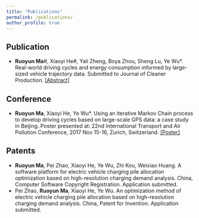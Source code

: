```yaml
---
title: "Publications"
permalink: /publications/
author_profile: true
---
```


**Publication**
-----
* **Ruoyun Ma**#, Xiaoyi He#, Yali Zheng, Boya Zhou, Sheng Lu, Ye Wu*. Real-world driving cycles and energy consumption informed by large-sized vehicle trajectory data. Submitted to Journal of Cleaner Production. [[Abstract]](../files/paperAbstract3.0.pdf)

**Conference**
-----
* **Ruoyun Ma**, Xiaoyi He, Ye Wu*.  Using an iterative Markov Chain process to develop driving cycles based on large-scale GPS data: a case study in Beijing. Poster presented at: 22nd International Transport and Air Pollution Conference, 2017 Nov 15-16, Zurich, Switzerland. [[Poster]](../files/TAPposter－MRY4.0.pdf)

**Patents**
-----
* **Ruoyun Ma**, Pei Zhao, Xiaoyi He, Ye Wu, Zhi Kou, Weixiao Huang. A software platform for electric vehicle charging pile allocation optimization based on high-resolution charging demand analysis. China, Computer Software Copyright Registration. Application submitted.
* Pei Zhao, **Ruoyun Ma**, Xiaoyi He, Ye Wu. An optimization method of electric vehicle charging pile allocation based on high-resolution charging demand analysis. China, Patent for Invention. Application submitted.
